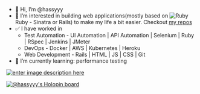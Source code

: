 - 👋 Hi, I’m @hassyyy
- 👀 I’m interested in building web applications(mostly based on ![Ruby](https://cdn.emojidex.com/emoji/ldpi/Ruby.png )  Ruby - Sinatra or Rails) to make my life a bit easier. Checkout [my repos](https://github.com/hassyyy?tab=repositories&q=&type=&language=ruby)
- ✅ I have worked in
  - Test Automation - UI Automation | API Automation | Selenium | Ruby | RSpec | Jenkins | JMeter
  - DevOps - Docker | AWS | Kubernetes | Heroku  
  - Web Development - Rails | HTML | JS | CSS | Git
- 🌱 I’m currently learning: performance testing

[![enter image description here](https://img.shields.io/badge/LinkedIn-0077B5?style=for-the-badge&logo=linkedin&logoColor=white)](https://www.linkedin.com/in/mohamed-asan-n)

[![@hassyyy's Holopin board](https://holopin.io/api/user/board?user=hassyyy)](https://holopin.io/@hassyyy)
